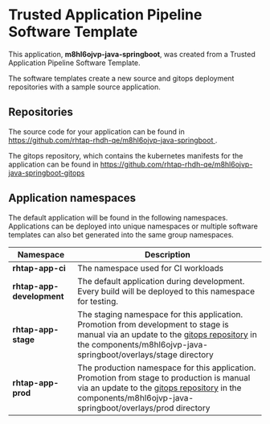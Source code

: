 # Trusted Application Pipeline Software Template

This application, **m8hl6ojvp-java-springboot**, was created from a Trusted Application Pipeline Software Template.

The software templates create a new source and gitops deployment repositories with a sample source application. 

## Repositories

The source code for your application can be found in [https://github.com/rhtap-rhdh-qe/m8hl6ojvp-java-springboot ](https://github.com/rhtap-rhdh-qe/m8hl6ojvp-java-springboot ).
 
The gitops repository, which contains the kubernetes manifests for the application can be found in 
[https://github.com/rhtap-rhdh-qe/m8hl6ojvp-java-springboot-gitops ](https://github.com/rhtap-rhdh-qe/m8hl6ojvp-java-springboot-gitops ) 

## Application namespaces 

The default application will be found in the following namespaces. Applications can be deployed into unique namespaces or multiple software templates can also bet generated into the same group namespaces.  

|  Namespace   |  Description   |  
| -------- | -------- |
| **rhtap-app-ci** | The namespace used for CI workloads |
| **rhtap-app-development** | The default application during development. Every build will be deployed to this namespace for testing. |
| **rhtap-app-stage** | The staging namespace for this application. Promotion from development to stage is manual via an update to the [gitops repository](https://github.com/rhtap-rhdh-qe/m8hl6ojvp-java-springboot-gitops ) in the components/m8hl6ojvp-java-springboot/overlays/stage directory |
| **rhtap-app-prod** | The production namespace for this application. Promotion from stage to production is manual via an update to the [gitops repository](https://github.com/rhtap-rhdh-qe/m8hl6ojvp-java-springboot-gitops ) in the components/m8hl6ojvp-java-springboot/overlays/prod directory |